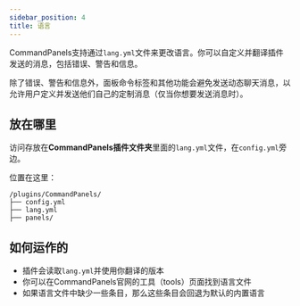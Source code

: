 ```yaml
---
sidebar_position: 4
title: 语言
---
```


CommandPanels支持通过`lang.yml`文件来更改语言。你可以自定义并翻译插件发送的消息，包括错误、警告和信息。

除了错误、警告和信息外，面板命令标签和其他功能会避免发送动态聊天消息，以允许用户定义并发送他们自己的定制消息（仅当你想要发送消息时）。

## 放在哪里

访问存放在**CommandPanels插件文件夹**里面的`lang.yml`文件，在`config.yml`旁边。

位置在这里：

```text
/plugins/CommandPanels/
├── config.yml
├── lang.yml
├── panels/
```

## 如何运作的

- 插件会读取`lang.yml`并使用你翻译的版本
- 你可以在CommandPanels官网的工具（tools）页面找到语言文件
- 如果语言文件中缺少一些条目，那么这些条目会回退为默认的内置语言